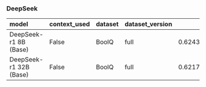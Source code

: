 ### DeepSeek

| model                  | context_used   | dataset   | dataset_version   |       f1 |       em |   total_energy_kWh |   inference_energy_kWh |   retrieval_energy_kWh |   total_emissions_kg |   inference_emissions_kg |   retrieval_emissions_kg |   avg_time_s | total_time   |
|:-----------------------|:---------------|:----------|:------------------|---------:|---------:|-------------------:|-----------------------:|-----------------------:|---------------------:|-------------------------:|-------------------------:|-------------:|:-------------|
| DeepSeek-r1 8B (Base)  | False          | BoolQ     | full              | 0.624398 | 0.624398 |           0.000113 |               0.000113 |               0.000000 |             0.000033 |                 0.000033 |                 0.000000 |     0.389896 | 0:16:11      |
| DeepSeek-r1 32B (Base) | False          | BoolQ     | full              | 0.621713 | 0.621713 |           0.000172 |               0.000172 |               0.000000 |             0.000051 |                 0.000051 |                 0.000000 |     0.569101 | 0:31:00      |

